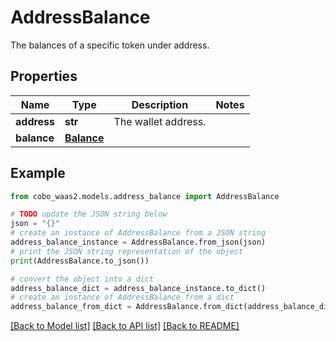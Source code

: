 # AddressBalance

The balances of a specific token under address.

## Properties

Name | Type | Description | Notes
------------ | ------------- | ------------- | -------------
**address** | **str** | The wallet address. | 
**balance** | [**Balance**](Balance.md) |  | 

## Example

```python
from cobo_waas2.models.address_balance import AddressBalance

# TODO update the JSON string below
json = "{}"
# create an instance of AddressBalance from a JSON string
address_balance_instance = AddressBalance.from_json(json)
# print the JSON string representation of the object
print(AddressBalance.to_json())

# convert the object into a dict
address_balance_dict = address_balance_instance.to_dict()
# create an instance of AddressBalance from a dict
address_balance_from_dict = AddressBalance.from_dict(address_balance_dict)
```
[[Back to Model list]](../README.md#documentation-for-models) [[Back to API list]](../README.md#documentation-for-api-endpoints) [[Back to README]](../README.md)


